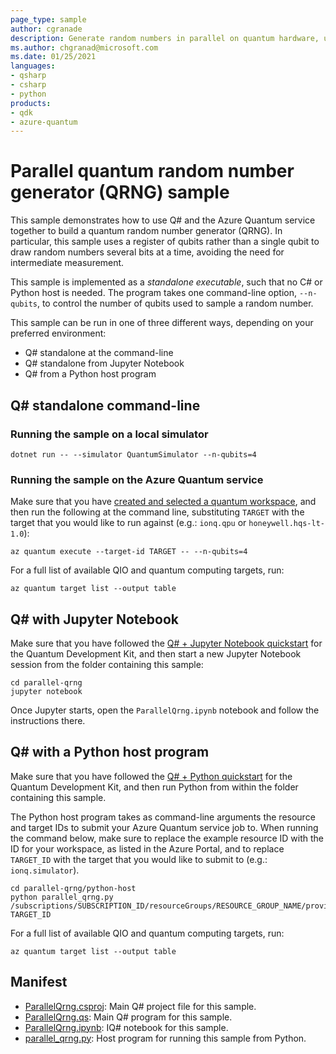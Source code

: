 ```yaml
---
page_type: sample
author: cgranade
description: Generate random numbers in parallel on quantum hardware, using the Azure Quantum service
ms.author: chgranad@microsoft.com
ms.date: 01/25/2021
languages:
- qsharp
- csharp
- python
products:
- qdk
- azure-quantum
---
```


# Parallel quantum random number generator (QRNG) sample

This sample demonstrates how to use Q# and the Azure Quantum service together to build a quantum random number generator (QRNG).
In particular, this sample uses a register of qubits rather than a single qubit to draw random numbers several bits at a time, avoiding the need for intermediate measurement.

This sample is implemented as a _standalone executable_, such that no C# or Python host is needed.
The program takes one command-line option, `--n-qubits`, to control the number of qubits used to sample a random number.

This sample can be run in one of three different ways, depending on your preferred environment:

- Q# standalone at the command-line
- Q# standalone from Jupyter Notebook
- Q# from a Python host program

## Q# standalone command-line

### Running the sample on a local simulator

```dotnetcli
dotnet run -- --simulator QuantumSimulator --n-qubits=4
```

### Running the sample on the Azure Quantum service

Make sure that you have [created and selected a quantum workspace](https://docs.microsoft.com/azure/quantum/how-to-create-quantum-workspaces-with-the-azure-portal), and then run the following at the command line, substituting `TARGET` with the target that you would like to run against (e.g.: `ionq.qpu` or `honeywell.hqs-lt-1.0`):

```azcli
az quantum execute --target-id TARGET -- --n-qubits=4
```

For a full list of available QIO and quantum computing targets, run:

```azcli
az quantum target list --output table
```

## Q# with Jupyter Notebook

Make sure that you have followed the [Q# + Jupyter Notebook quickstart](https://docs.microsoft.com/azure/quantum/install-jupyter-qdk) for the Quantum Development Kit, and then start a new Jupyter Notebook session from the folder containing this sample:

```shell
cd parallel-qrng
jupyter notebook
```

Once Jupyter starts, open the `ParallelQrng.ipynb` notebook and follow the instructions there.

## Q# with a Python host program

Make sure that you have followed the [Q# + Python quickstart](https://docs.microsoft.com/azure/quantum/install-python-qdk) for the Quantum Development Kit, and then run Python from within the folder containing this sample.

The Python host program takes as command-line arguments the resource and target IDs to submit your Azure Quantum service job to.
When running the command below, make sure to replace the example resource ID with the ID for your workspace, as listed in the Azure Portal, and to replace `TARGET_ID` with the target that you would like to submit to (e.g.: `ionq.simulator`).

```shell
cd parallel-qrng/python-host
python parallel_qrng.py /subscriptions/SUBSCRIPTION_ID/resourceGroups/RESOURCE_GROUP_NAME/providers/Microsoft.Quantum/Workspaces/WORKSPACE_NAME TARGET_ID
```

For a full list of available QIO and quantum computing targets, run:

```azcli
az quantum target list --output table
```

## Manifest

- [ParallelQrng.csproj](https://github.com/microsoft/quantum/blob/main/samples/azure-quantum/parallel-qrng/ParallelQrng.csproj): Main Q# project file for this sample.
- [ParallelQrng.qs](https://github.com/microsoft/quantum/blob/main/samples/azure-quantum/parallel-qrng/ParallelQrng.qs): Main Q# program for this sample.
- [ParallelQrng.ipynb](https://github.com/microsoft/quantum/blob/main/samples/azure-quantum/parallel-qrng/ParallelQrng.ipynb): IQ# notebook for this sample.
- [parallel_qrng.py](https://github.com/microsoft/quantum/blob/main/samples/azure-quantum/parallel-qrng/parallel_qrng.py): Host program for running this sample from Python.

